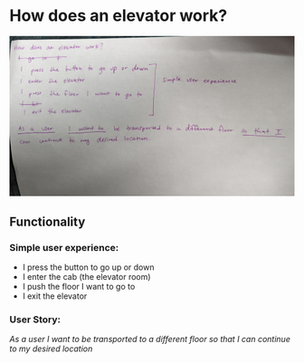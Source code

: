 # How does an elevator work?

![photo of handwritten functionality](img/PXL_20230908_162021105%20(1).jpg)

## Functionality 


### Simple user experience:

 - I press the button to go up or down 
 - I enter the cab (the elevator room)
 - I push the floor I want to go to
 - I exit the elevator

 ### **User Story**:
 *As a user I want to be transported to a different floor so that I can continue to my desired location*